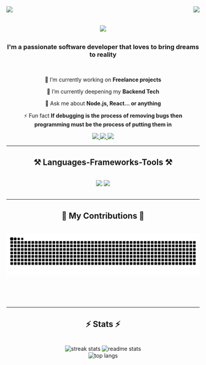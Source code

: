 <div >
<img align="left" src="https://www.codewars.com/users/Iconians/badges/micro" />

<img align="right" src="https://visitor-badge.laobi.icu/badge?page_id=Iconians.Iconians" />
</div>

<h1 align="center">
    <img src="https://readme-typing-svg.herokuapp.com/?font=Righteous&size=35&center=true&vCenter=true&width=500&height=70&duration=4000&lines=Hi+There!+👋;+Welcome+to+my+profile;+my+name+is+Clayton+Cripe!;" />
</h1>

<h3 align="center">I'm a passionate software developer that loves to bring dreams to reality</h3>

<br/>

<div align="center">
 
 🔭 I’m currently working on **Freelance projects**
 
 🌱 I’m currently deepening my **Backend Tech**

💬 Ask me about **Node.js, React... or anything**

⚡ Fun fact **If debugging is the process of removing bugs then programming must be the process of putting them in**

 </div>
 
<div align="center"> 
  <a href="mailto:claytoncripe@gmail.com">
    <img src="https://img.shields.io/badge/Gmail-333333?style=for-the-badge&logo=gmail&logoColor=red" />
  </a>
  <a href="https://www.linkedin.com/in/claytoncripe" target="_blank">
    <img src="https://img.shields.io/badge/LinkedIn-0077B5?style=for-the-badge&logo=linkedin&logoColor=white" target="_blank" />
  </a>
  <a href="https://claytoncripe.com" target="_blank">
     <img src="https://img.shields.io/badge/Portfolio-FF5722?style=for-the-badge&logo=todoist&logoColor=white" target="_blank" /> <!-- sqlite, safari, google-chrome are other good icon options -->
  </a>
</div>

 <hr/>
 
<h2 align="center">⚒️ Languages-Frameworks-Tools ⚒️</h2>
<br/>
<div align="center">
    <img src="https://skillicons.dev/icons?i=react,html,css,vscode,git,github,figma,tailwind,git,postman,vite,vitest," />
    <img src="https://skillicons.dev/icons?i=nodejs,javascript,typescript,express,nextjs,vue,supabase,vercel,sqlite,python" /><br>
</div>

<br/>
<hr/>

<div align="center">
  <h2>🐍 My Contributions 🐍</h2>
  <br>
  <img alt="snake eating my contributions" src="https://raw.githubusercontent.com/Iconians/Iconians/output/github-contribution-grid-snake.svg" />
  
  <br/><br/><br/>
</div>

<hr/>

<h2 align="center">⚡ Stats ⚡</h2>
<br>
<div align=center>
<!-- [![Clayton's github stats](https://github-readme-stats.vercel.app/api?username=Iconians)](https://github.com/anuraghazra/github-readme-stats) -->

<!-- [![Top Langs](https://github-readme-stats.vercel.app/api/top-langs/?username=Iconian&layout=compact)](https://github.com/anuraghazra/github-readme-stats) -->
  <img width=390 src="https://streak-stats.demolab.com/?user=Iconians&count_private=true&theme=react&border_radius=10" alt="streak stats"/>
  <img width=390 src="https://github-readme-stats.vercel.app/api?username=Iconians&count_private=true&show_icons=true&theme=react&rank_icon=github&border_radius=10" alt="readme stats" />
  <br/>
  <img width=325 align="center" src="https://github-readme-stats.vercel.app/api/top-langs/?username=Iconians&hide=HTML&langs_count=8&layout=compact&theme=react&border_radius=10&size_weight=0.5&count_weight=0.5&exclude_repo=github-readme-stats" alt="top langs" />
</div>

<!-- below is a donation btn -->

<!-- <br/><br/>

<hr/>

<br/>

<div align="center">
<a href='https://ko-fi.com/V7V4RAK9C' target='_blank'><img height='64' style='border:0px;height:64px;' src='https://storage.ko-fi.com/cdn/kofi1.png?v=3' border='0' alt='Buy Me a Coffee at ko-fi.com' /></a>
</div>

<br/> -->
